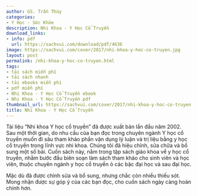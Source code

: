 ```yaml
---
author: GS. Trần Thúy
categories:
- Y Học - Sức Khỏe
description: Nhi Khoa - Y Học Cổ Truyền
download_links:
- info: pdf
  url: https://sachvui.com/download/pdf/4636
image: https://sachvui.com/cover/2017/nhi-khoa-y-hoc-co-truyen.jpg
layout: post
permalink: /nhi-khoa-y-hoc-co-truyen.html
tags:
- tải sách miễn phí
- tải sách nhanh
- tải ebooks miễn phí
- pdf miễn phí
- Nhi Khoa - Y Học Cổ Truyền ebook
- Nhi Khoa - Y Học Cổ Truyền pdf
thumbnail_url: https://sachvui.com/cover/2017/nhi-khoa-y-hoc-co-truyen.jpg
title: Nhi Khoa - Y Học Cổ Truyền
---
```


 <div class="item-desc text-justify"> <p>Tài liệu “Nhi khoa Y học cổ truyền” đã được xuất bản lần đầu năm 2002. Sau một thời gian, do nhu cầu của bạn đọc trong chuyên ngành Y học cổ truyền muốn đi sâu tham khảo phần vận dụng lý luận và trị liệu bằng y học cổ truyền trong lĩnh vực nhi khoa. Chúng tôi đã hiệu chỉnh, sửa chữa và bổ sung một số bài. Cuốn sách này, nằm trong tập sách giáo khoa vể y học cổ truyền, nhằm bước đầu biên soạn làm sách tham khảo cho sinh viên và học viên, thuộc chuyên ngành y học cổ truyền ỏ các bậc đại học và sau đại học.</p><p>Mặc dù đã được chỉnh sửa và bổ sung, nhưng chắc còn nhiều thiếu sót. Mong nhận được sự góp ý của các bạn đọc, cho cuốn sách ngày càng hoàn chỉnh hơn.</p> </div>